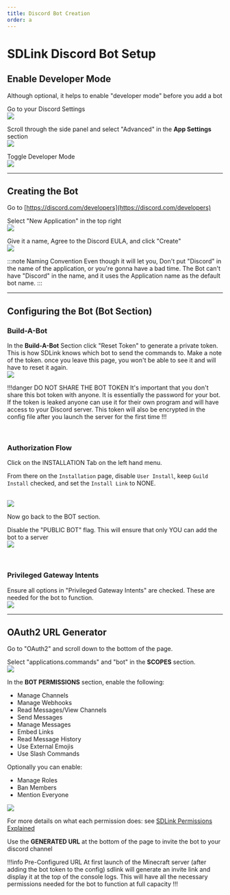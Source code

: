 ```yaml
---
title: Discord Bot Creation
order: a
---
```


# SDLink Discord Bot Setup

## Enable Developer Mode

Although optional, it helps to enable "developer mode" before you add a bot

Go to your Discord Settings
<br>![](https://cdn.firstdark.dev/docs/sdlink-wiki/devmode1.png)

Scroll through the side panel and select "Advanced" in the **App Settings** section
<br>![](https://cdn.firstdark.dev/docs/sdlink-wiki/devmode2.png)  

Toggle Developer Mode
<br>![](https://cdn.firstdark.dev/docs/sdlink-wiki/devmode3.png)

***

## Creating the Bot

Go to [https://discord.com/developers](https://discord.com/developers)

Select "New Application" in the top right
<br>![](https://cdn.firstdark.dev/docs/sdlink-wiki/application1.png)

Give it a name, Agree to the Discord EULA, and click "Create"
<br>![](https://cdn.firstdark.dev/docs/sdlink-wiki/application2.png)

:::note Naming Convention
Even though it will let you, Don't put "Discord" in the name of the application, or you're gonna have a bad time.
The Bot can't have "Discord" in the name, and it uses the Application name as the default bot name.
:::

***

## Configuring the Bot (**Bot** Section)

### Build-A-Bot

In the **Build-A-Bot** Section click "Reset Token" to generate a private token. This is how SDLink knows which bot to send the commands to. Make a note of the token. once you leave this page, you won't be able to see it and will have to reset it again.
<br>![](https://cdn.firstdark.dev/docs/sdlink-wiki/bot1.png)

!!!danger DO NOT SHARE THE BOT TOKEN
It's important that you don't share this bot token with anyone. It is essentially the password for your bot. If the token is leaked anyone can use it for their own program and will have access to your Discord server.
This token will also be encrypted in the config file after you launch the server for the first time
!!!

&nbsp;

### Authorization Flow
Click on the INSTALLATION Tab on the left hand menu.

From there on the `Installation` page, disable `User Install`, keep `Guild Install` checked, and set the `Install Link` to NONE.

<br>![](https://cdn.firstdark.dev/docs/sdlink-wiki/installation.png)

Now go back to the BOT section.

Disable the "PUBLIC BOT" flag. This will ensure that only YOU can add the bot to a server
<br>![](https://cdn.firstdark.dev/docs/sdlink-wiki/bot2.png)

&nbsp;

### Privileged Gateway Intents

Ensure all options in "Privileged Gateway Intents" are checked. These are needed for the bot to function.
<br>![](https://cdn.firstdark.dev/docs/sdlink-wiki/bot6.png)

***

## OAuth2 URL Generator

Go to "OAuth2" and scroll down to the bottom of the page.

Select "applications.commands" and "bot" in the **SCOPES** section.
<br>![](https://cdn.firstdark.dev/docs/sdlink-wiki/bot4.png)

In the **BOT PERMISSIONS** section, enable the following:

- Manage Channels
- Manage Webhooks
- Read Messages/View Channels
- Send Messages
- Manage Messages
- Embed Links
- Read Message History
- Use External Emojis
- Use Slash Commands

Optionally you can enable:

- Manage Roles
- Ban Members
- Mention Everyone

![](https://cdn.firstdark.dev/docs/sdlink-wiki/bot5.png)

For more details on what each permission does: see [SDLink Permissions Explained](./sdlink-perms.md)

Use the **GENERATED URL** at the bottom of the page to invite the bot to your discord channel

!!!info Pre-Configured URL
At first launch of the Minecraft server (after adding the bot token to the config) sdlink will generate an invite link and display it at the top of the console logs. This will have all the necessary permissions needed for the bot to function at full capacity
!!!